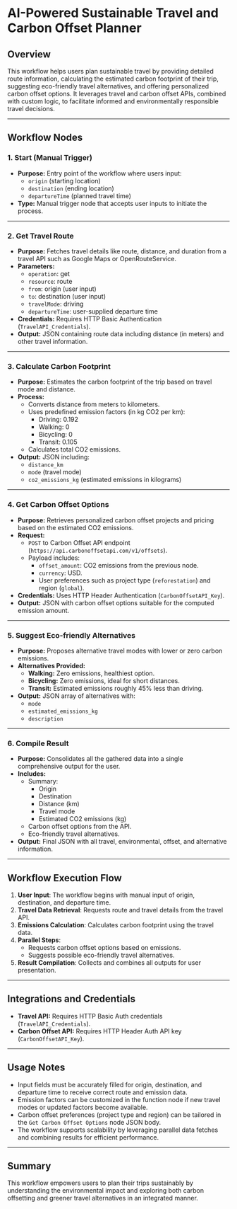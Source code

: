 # AI-Powered Sustainable Travel and Carbon Offset Planner

## Overview

This workflow helps users plan sustainable travel by providing detailed route information, calculating the estimated carbon footprint of their trip, suggesting eco-friendly travel alternatives, and offering personalized carbon offset options. It leverages travel and carbon offset APIs, combined with custom logic, to facilitate informed and environmentally responsible travel decisions.

---

## Workflow Nodes

### 1. Start (Manual Trigger)
- **Purpose:** Entry point of the workflow where users input:
  - `origin` (starting location)
  - `destination` (ending location)
  - `departureTime` (planned travel time)
- **Type:** Manual trigger node that accepts user inputs to initiate the process.

---

### 2. Get Travel Route
- **Purpose:** Fetches travel details like route, distance, and duration from a travel API such as Google Maps or OpenRouteService.
- **Parameters:**
  - `operation`: get
  - `resource`: route
  - `from`: origin (user input)
  - `to`: destination (user input)
  - `travelMode`: driving
  - `departureTime`: user-supplied departure time
- **Credentials:** Requires HTTP Basic Authentication (`TravelAPI_Credentials`).
- **Output:** JSON containing route data including distance (in meters) and other travel information.

---

### 3. Calculate Carbon Footprint
- **Purpose:** Estimates the carbon footprint of the trip based on travel mode and distance.
- **Process:**
  - Converts distance from meters to kilometers.
  - Uses predefined emission factors (in kg CO2 per km):
    - Driving: 0.192 
    - Walking: 0 
    - Bicycling: 0 
    - Transit: 0.105
  - Calculates total CO2 emissions.
- **Output:** JSON including:
  - `distance_km`
  - `mode` (travel mode)
  - `co2_emissions_kg` (estimated emissions in kilograms)

---

### 4. Get Carbon Offset Options
- **Purpose:** Retrieves personalized carbon offset projects and pricing based on the estimated CO2 emissions.
- **Request:**
  - `POST` to Carbon Offset API endpoint (`https://api.carbonoffsetapi.com/v1/offsets`).
  - Payload includes:
    - `offset_amount`: CO2 emissions from the previous node.
    - `currency`: USD.
    - User preferences such as project type (`reforestation`) and region (`global`).
- **Credentials:** Uses HTTP Header Authentication (`CarbonOffsetAPI_Key`).
- **Output:** JSON with carbon offset options suitable for the computed emission amount.

---

### 5. Suggest Eco-friendly Alternatives
- **Purpose:** Proposes alternative travel modes with lower or zero carbon emissions.
- **Alternatives Provided:**
  - **Walking:** Zero emissions, healthiest option.
  - **Bicycling:** Zero emissions, ideal for short distances.
  - **Transit:** Estimated emissions roughly 45% less than driving.
- **Output:** JSON array of alternatives with:
  - `mode`
  - `estimated_emissions_kg`
  - `description`

---

### 6. Compile Result
- **Purpose:** Consolidates all the gathered data into a single comprehensive output for the user.
- **Includes:**
  - Summary:
    - Origin
    - Destination
    - Distance (km)
    - Travel mode
    - Estimated CO2 emissions (kg)
  - Carbon offset options from the API.
  - Eco-friendly travel alternatives.
- **Output:** Final JSON with all travel, environmental, offset, and alternative information.

---

## Workflow Execution Flow

1. **User Input**: The workflow begins with manual input of origin, destination, and departure time.
2. **Travel Data Retrieval**: Requests route and travel details from the travel API.
3. **Emissions Calculation**: Calculates carbon footprint using the travel data.
4. **Parallel Steps**:
   - Requests carbon offset options based on emissions.
   - Suggests possible eco-friendly travel alternatives.
5. **Result Compilation**: Collects and combines all outputs for user presentation.

---

## Integrations and Credentials

- **Travel API:** Requires HTTP Basic Auth credentials (`TravelAPI_Credentials`).
- **Carbon Offset API:** Requires HTTP Header Auth API key (`CarbonOffsetAPI_Key`).

---

## Usage Notes

- Input fields must be accurately filled for origin, destination, and departure time to receive correct route and emission data.
- Emission factors can be customized in the function node if new travel modes or updated factors become available.
- Carbon offset preferences (project type and region) can be tailored in the `Get Carbon Offset Options` node JSON body.
- The workflow supports scalability by leveraging parallel data fetches and combining results for efficient performance.

---

## Summary

This workflow empowers users to plan their trips sustainably by understanding the environmental impact and exploring both carbon offsetting and greener travel alternatives in an integrated manner.